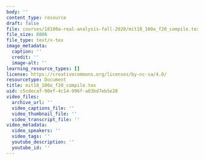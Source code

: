 ```yaml
---
body: ''
content_type: resource
draft: false
file: courses/18100a-real-analysis-fall-2020/mit18_100a_f20_compile.tex
file_size: 8806
file_type: text/x-tex
image_metadata:
  caption: ''
  credit: ''
  image-alt: ''
learning_resource_types: []
license: https://creativecommons.org/licenses/by-nc-sa/4.0/
resourcetype: Document
title: mit18_100a_f20_compile.tex
uid: c5cdecaf-90ef-4c14-996f-a83bd7eb5e28
video_files:
  archive_url: ''
  video_captions_file: ''
  video_thumbnail_file: ''
  video_transcript_file: ''
video_metadata:
  video_speakers: ''
  video_tags: ''
  youtube_description: ''
  youtube_id: ''
---
```

